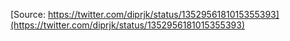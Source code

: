[Source: https://twitter.com/diprjk/status/1352956181015355393](https://twitter.com/diprjk/status/1352956181015355393)